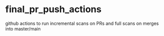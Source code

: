 # final_pr_push_actions
github actions to run incremental scans on PRs and full scans on merges into master/main
